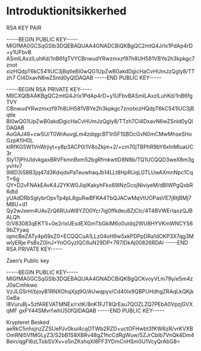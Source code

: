 # Introduktionitsikkerhed


RSA KEY PAIR

-----BEGIN PUBLIC KEY-----
MIGfMA0GCSqGSIb3DQEBAQUAA4GNADCBiQKBgQC2mtQ4JrIx1PdAp4rD+y1UFbvB
ASmILAxzlLuhKd/1nB6fgTVYCBnwudYRwzmxzf97h8UH581VBYe2h3kpkgc7znot
xizHQdpT6kC541lUC3jBqtleBI0wQG1UpZwB0akdDgicHaCvHUmJzQgly8/TTzh7
CI4DxavN6wZSnld0yQIDAQAB
-----END PUBLIC KEY-----

-----BEGIN RSA PRIVATE KEY-----
MIICXQIBAAKBgQC2mtQ4JrIx1PdAp4rD+y1UFbvBASmILAxzlLuhKd/1nB6fgTVY
CBnwudYRwzmxzf97h8UH581VBYe2h3kpkgc7znotxizHQdpT6kC541lUC3jBqtle
BI0wQG1UpZwB0akdDgicHaCvHUmJzQgly8/TTzh7CI4DxavN6wZSnld0yQIDAQAB
AoGAJ46+cwSU/T0WrAuvgLm4zdqgcBT1n5F1SBOcGvN0mCMwMhseSHoGzpKfiH0L
klRfKG5W1VnWrjiyt+y8p3ACP0i1V8oZkjm+2/+cm70jTBPhR9bY6xInMluaUC3r
Sly17jPhUldvkgaxBRVFkmnBxm52bgRfmkwtlD8N8b/TQ1UCQQD3weX8m3gyvHv7
9l8D3iS8B3jq47d3KdxjdxPaTeuwhaqJb14LLt8HpRUqLGTLUwAXmnNpc1CqT+6g
QY+D2vFNAkEAvK4J2YKW0JlqIKakyhFkx69INzGcojNiviyeM/dBIWPgQxbR6dtd
yUAdDRbSglybrOpvTp4pL8guRwBFKA4TbQJACwMqVtUOPasVE7j6tjBMj7MBU+d1
Qy2wJxem4UAvZrQ6RUuW8YZO0Ycr7qj0ffkdeu8ZjClc/4T4BVWErIaxzQJBALQh
0/V83083qEKT1i+0e2rIxUEsdEXGmTbGkiM6o0uldq2WU8HYVKmWNCYS69bZYyaq
iqmcBeZATy4p69xZ0+ECQQCuA1LLz04oH9w5xkPDPpDRa1dOKP3X7qg3MwlyERje
PsBxZ0lnJ+YnOGyzlQC6uN29DP+7R7IDkAj00826RDAl
-----END RSA PRIVATE KEY-----

Zaen’s Public key

-----BEGIN PUBLIC KEY----- MIGfMA0GCSqGSIb3DQEBAQUAA4GNADCBiQKBgQCKvoyVLm79y/e5m4zJ0aCmhkwo VzJLGSrH/bjoyB1RNXOhqXjq9O/AUwqpyv/Cd40Ix9QBPUHdhgZRAqLkQKjkGeBa l8VuruBj+5zfAREVATMNEx/rxtK/8nK1FJT8QrEau7QOZLZQ7PEbA0VpzjGVXqMF gxFY44SMvrfwhU50fQIDAQAB -----END PUBLIC KEY-----

Krypteret Besked
aeRkC5nhsjnzZZSUePJv0kui4cqOTWb2RZD+uctOFHwbt3fKW6zR/vrKVXBOmRNI5VfMGLyZ3/S2bB1S8XBRv48gZ1hcCdRgWuw/5ZJrCblb7VnQk4Dm4Bein/qgFl6zLTobSVXv+o5nZKshqXI8FF3YDmCnHSm0U1VcyQrAbG8=
